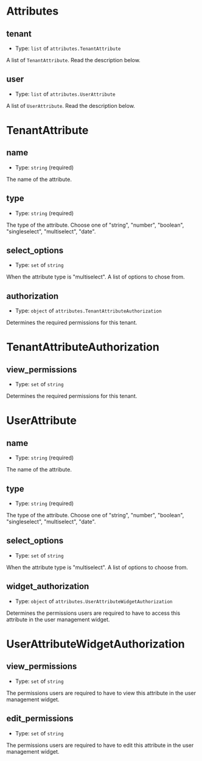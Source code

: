 
Attributes
==========



tenant
------

- Type: `list` of `attributes.TenantAttribute` 

A list of `TenantAttribute`. Read the description below.



user
----

- Type: `list` of `attributes.UserAttribute` 

A list of `UserAttribute`. Read the description below.





TenantAttribute
===============



name
----

- Type: `string` (required)

The name of the attribute.



type
----

- Type: `string` (required)

The type of the attribute. Choose one of "string", "number", "boolean", "singleselect", "multiselect", "date".



select_options
--------------

- Type: `set` of `string` 

When the attribute type is "multiselect". A list of options to chose from.



authorization
-------------

- Type: `object` of `attributes.TenantAttributeAuthorization` 

Determines the required permissions for this tenant.





TenantAttributeAuthorization
============================



view_permissions
----------------

- Type: `set` of `string` 

Determines the required permissions for this tenant.





UserAttribute
=============



name
----

- Type: `string` (required)

The name of the attribute.



type
----

- Type: `string` (required)

The type of the attribute. Choose one of "string", "number", "boolean",
"singleselect", "multiselect", "date".



select_options
--------------

- Type: `set` of `string` 

When the attribute type is "multiselect". A list of options to choose from.



widget_authorization
--------------------

- Type: `object` of `attributes.UserAttributeWidgetAuthorization` 

Determines the permissions users are required to have to access this attribute
in the user management widget.





UserAttributeWidgetAuthorization
================================



view_permissions
----------------

- Type: `set` of `string` 

The permissions users are required to have to view this attribute in the user management widget.



edit_permissions
----------------

- Type: `set` of `string` 

The permissions users are required to have to edit this attribute in the user management widget.
